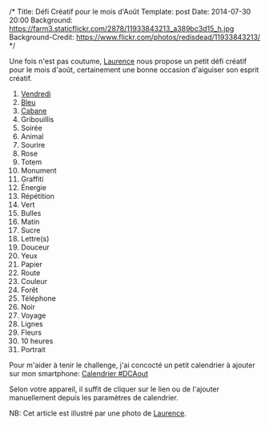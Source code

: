/*
  Title: Défi Créatif pour le mois d'Août
  Template: post
  Date: 2014-07-30 20:00
  Background: https://farm3.staticflickr.com/2878/11933843213_a389bc3d15_h.jpg
  Background-Credit: https://www.flickr.com/photos/redisdead/11933843213/
*/
<style type="text/css">#content .inner { max-width: 425px; }</style>

Une fois n'est pas coutume, [Laurence](http://weblog.redisdead.net/main/post/2014/07/27/Un-defi-creatif-pour-le-mois-d-Aout)
nous propose un petit défi créatif pour le mois d'août, certainement une bonne occasion d'aiguiser son esprit créatif.

1. [Vendredi](1-Vendredi)
1. [Bleu](2-Bleu)
1. [Cabane](3-Cabane)
1. Gribouillis
1. Soirée
1. Animal
1. Sourire
1. Rose
1. Totem
1. Monument
1. Graffiti
1. Énergie
1. Répétition
1. Vert
1. Bulles
1. Matin
1. Sucre
1. Lettre(s)
1. Douceur
1. Yeux
1. Papier
1. Route
1. Couleur
1. Forêt
1. Téléphone
1. Noir
1. Voyage
1. Lignes
1. Fleurs
1. 10 heures
1. Portrait

Pour m'aider à tenir le challenge, j'ai concocté un petit calendrier à ajouter sur mon smartphone: [Calendrier #DCAout](cal.ics)

Selon votre appareil, il suffit de cliquer sur le lien ou de l'ajouter manuellement depuis les paramètres de calendrier.

NB: Cet article est illustré par une photo de [Laurence](http://weblog.redisdead.net).
